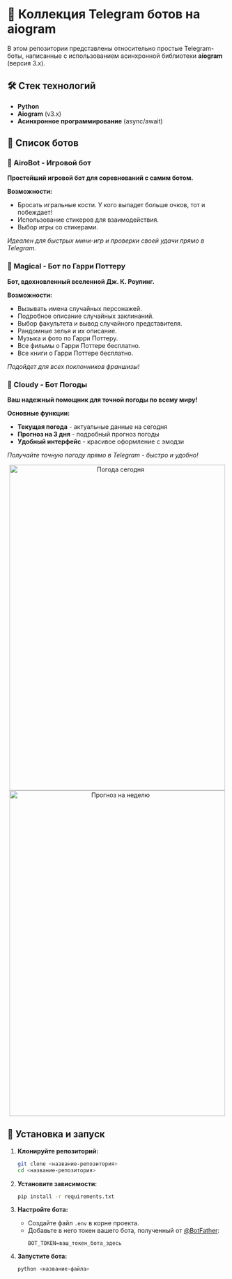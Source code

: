 # 🤖 Коллекция Telegram ботов на aiogram

В этом репозитории представлены относительно простые Telegram-боты, написанные с использованием асинхронной библиотеки **aiogram** (версия 3.x).

## 🛠 Стек технологий
- **Python**
- **Aiogram** (v3.x)
- **Асинхронное программирование** (async/await)

## 📂 Список ботов

### 🎲 AiroBot - Игровой бот

**Простейший игровой бот для соревнований с самим ботом.**

**Возможности:**
- Бросать игральные кости. У кого выпадет больше очков, тот и побеждает!
- Использование стикеров для взаимодействия.
- Выбор игры со стикерами.

*Идеален для быстрых мини-игр и проверки своей удачи прямо в Telegram.*


### 🧙 Magical - Бот по Гарри Поттеру

**Бот, вдохновленный вселенной Дж. К. Роулинг.**

**Возможности:**
- Вызывать имена случайных персонажей.
- Подробное описание случайных заклинаний.
- Выбор факультета и вывод случайного представителя.
- Рандомные зелья и их описание.
- Музыка и фото по Гарри Поттеру.
- Все фильмы о Гарри Поттере бесплатно.
- Все книги о Гарри Поттере бесплатно.

*Подойдет для всех поклонников франшизы!*

### 🧙 Cloudy - Бот Погоды

**Ваш надежный помощник для точной погоды по всему миру!**

**Основные функции:**
- **Текущая погода** - актуальные данные на сегодня
- **Прогноз на 3 дня** - подробный прогноз погоды
- **Удобный интерфейс** - красивое оформление с эмодзи

*Получайте точную погоду прямо в Telegram - быстро и удобно!*

<div align="center">
  <img width="495" height="747" alt="Погода сегодня" src="https://github.com/user-attachments/assets/480bda2d-f5a6-4dad-b19e-cd097f7cc29a" />
  <img width="495" height="747" alt="Прогноз на неделю" src="https://github.com/user-attachments/assets/3961d06d-ee7a-4490-9d55-b97248cf2f8f" />
</div>


## 🚀 Установка и запуск

1.  **Клонируйте репозиторий:**
    ```bash
    git clone <название-репозитория>
    cd <название-репозитория>
    ```

2.  **Установите зависимости:**
    ```bash
    pip install -r requirements.txt
    ```

3.  **Настройте бота:**
    - Создайте файл `.env` в корне проекта.
    - Добавьте в него токен вашего бота, полученный от [@BotFather](https://t.me/BotFather):
      ```env
      BOT_TOKEN=ваш_токен_бота_здесь
      ```

4.  **Запустите бота:**
    ```bash
    python <название-файла>
    ```
